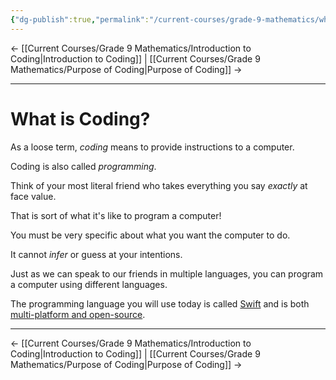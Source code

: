 ```yaml
---
{"dg-publish":true,"permalink":"/current-courses/grade-9-mathematics/what-is-coding/","dgHomeLink":false}
---
```



← [[Current Courses/Grade 9 Mathematics/Introduction to Coding\|Introduction to Coding]] | [[Current Courses/Grade 9 Mathematics/Purpose of Coding\|Purpose of Coding]] →

---

# What is Coding?

As a loose term, *coding* means to provide instructions to a computer.

Coding is also called *programming*.

Think of your most literal friend who takes everything you say *exactly* at face value.

That is sort of what it's like to program a computer!

You must be very specific about what you want the computer to do.

It cannot *infer* or guess at your intentions.

Just as we can speak to our friends in multiple languages, you can program a computer using different languages.

The programming language you will use today is called [Swift](https://developer.apple.com/swift/) and is both [multi-platform and open-source](https://www.swift.org).

---

← [[Current Courses/Grade 9 Mathematics/Introduction to Coding\|Introduction to Coding]] | [[Current Courses/Grade 9 Mathematics/Purpose of Coding\|Purpose of Coding]] →